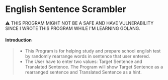  English Sentence Scrambler
=========================

 ⚠ THIS PROGRAM MIGHT NOT BE A SAFE AND HAVE VULNERABILITY SINCE I WROTE THIS PROGRAM WHILE I'M LEARNING GOLANG.

#### Introduction
> + This Program is for helping study and prepare school english test by randomly rearrange words in sentence that user entered.
> + The User have to enter two values: Target Sentence and Translated Sentence. The Program will show Target Sentence as a rearranged sentence and Translated Sentence as a hint.
